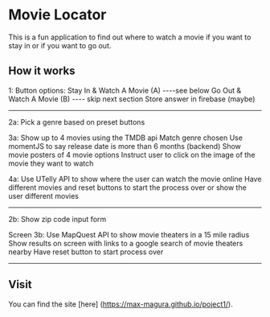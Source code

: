 # Movie Locator

This is a fun application to find out where to watch a movie if you want to stay in or if you want to go out.

## How it works

1:
Button options:
Stay In & Watch A Movie (A) ----see below
Go Out & Watch A Movie (B) ---- skip next section
Store answer in firebase (maybe)

----------------------------------
2a:
Pick a genre based on preset buttons

3a:
Show up to 4 movies using the TMDB api
Match genre chosen
Use momentJS to say release date is more than 6 months (backend)
Show movie posters of 4 movie options
Instruct user to click on the image of the movie they want to watch

4a:
Use UTelly API to show where the user can watch the movie online
Have different movies and reset buttons to start the process over or show the user different movies

------------------------------------

2b:
Show zip code input form

Screen 3b:
Use MapQuest API to show movie theaters in a 15 mile radius
Show results on screen with links to a google search of movie theaters nearby
Have reset button to start process over

------------------------------------

## Visit

You can find the site [here] (https://max-magura.github.io/poject1/).
